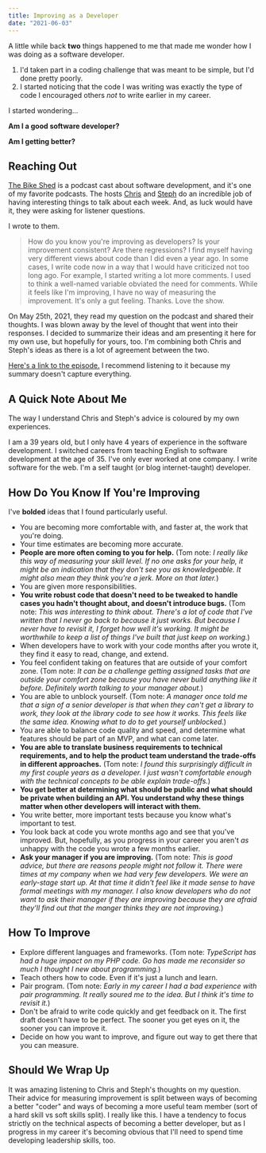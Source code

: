 ```yaml
---
title: Improving as a Developer
date: "2021-06-03"
---
```


A little while back **two** things happened to me that made me wonder how I was doing as a software developer.

1. I'd taken part in a coding challenge that was meant to be simple, but I'd done pretty poorly.
2. I started noticing that the code I was writing was exactly the type of code I encouraged others _not_ to write earlier in my career.

I started wondering...

**Am I a good software developer?**

**Am I getting better?**

## Reaching Out

[The Bike Shed](https://www.bikeshed.fm/) is a podcast cast about software development, and it's one of my favorite podcasts. The hosts [Chris](https://twitter.com/christoomey) and [Steph](https://twitter.com/SViccari) do an incredible job of having interesting things to talk about each week. And, as luck would have it, they were asking for listener questions.

I wrote to them.

> How do you know you're improving as developers? Is your improvement consistent? Are there regressions? I find myself having very different views about code than I did even a year ago. In some cases, I write code now in a way that I would have criticized not too long ago. For example, I started writing a lot more comments. I used to think a well-named variable obviated the need for comments. While it feels like I'm improving, I have no way of measuring the improvement. It's only a gut feeling. Thanks. Love the show.

On May 25th, 2021, they read my question on the podcast and shared their thoughts. I was blown away by the level of thought that went into their responses. I decided to summarize their ideas and am presenting it here for my own use, but hopefully for yours, too. I'm combining both Chris and Steph's ideas as there is a lot of agreement between the two.

[Here's a link to the episode.](https://www.bikeshed.fm/294) I recommend listening to it because my summary doesn't capture everything.

## A Quick Note About Me

The way I understand Chris and Steph's advice is coloured by my own experiences.

I am a 39 years old, but I only have 4 years of experience in the software development. I switched careers from teaching English to software development at the age of 35. I've only ever worked at one company. I write software for the web. I'm a self taught (or blog internet-taught) developer.

## How Do You Know If You're Improving

I've **bolded** ideas that I found particularly useful.

- You are becoming more comfortable with, and faster at, the work that you're doing.
- Your time estimates are becoming more accurate.
- **People are more often coming to you for help.** (Tom note: _I really like this way of measuring your skill level. If no one asks for your help, it might be an indication that they don't see you as knowledgeable. It might also mean they think you're a jerk. More on that later._)
- You are given more responsibilities.
- **You write robust code that doesn't need to be tweaked to handle cases you hadn't thought about, and doesn't introduce bugs.** (Tom note: _This was interesting to think about. There's a lot of code that I've written that I never go back to because it just works. But because I never have to revisit it, I forget how well it's working. It might be worthwhile to keep a list of things I've built that just keep on working._)
- When developers have to work with your code months after you wrote it, they find it easy to read, change, and extend.
- You feel confident taking on features that are outside of your comfort zone. (Tom note: _It can be a challenge getting assigned tasks that are outside your comfort zone because you have never build anything like it before. Definitely worth talking to your manager about._)
- You are able to unblock yourself. (Tom note: _A manager once told me that a sign of a senior developer is that when they can't get a library to work, they look at the library code to see how it works. This feels like the same idea. Knowing what to do to get yourself unblocked._)
- You are able to balance code quality and speed, and determine what features should be part of an MVP, and what can come later.
- **You are able to translate business requirements to technical requirements, and to help the product team understand the trade-offs in different approaches.** (Tom note: _I found this surprisingly difficult in my first couple years as a developer. I just wasn't comfortable enough with the technical concepts to be able explain trade-offs._)
- **You get better at determining what should be public and what should be private when building an API. You understand why these things matter when other developers will interact with them.**
- You write better, more important tests because you know what's important to test.
- You look back at code you wrote months ago and see that you've improved. But, hopefully, as you progress in your career you aren't _as_ unhappy with the code you wrote a few months earlier.
- **Ask your manager if you are improving.** (Tom note: _This is good advice, but there are reasons people might not follow it. There were times at my company when we had very few developers. We were an early-stage start up. At that time it didn't feel like it made sense to have formal meetings with my manager. I also know developers who do not want to ask their manager if they are improving because they are afraid they'll find out that the manger thinks they are not improving._)

## How To Improve

- Explore different languages and frameworks. (Tom note: _TypeScript has had a huge impact on my PHP code. Go has made me reconsider so much I thought I new about programming._)
- Teach others how to code. Even if it's just a lunch and learn.
- Pair program. (Tom note: _Early in my career I had a bad experience with pair programming. It really soured me to the idea. But I think it's time to revisit it._)
- Don't be afraid to write code quickly and get feedback on it. The first draft doesn't have to be perfect. The sooner you get eyes on it, the sooner you can improve it.
- Decide on how you want to improve, and figure out way to get there that you can measure.

## Should We Wrap Up

It was amazing listening to Chris and Steph's thoughts on my question. Their advice for measuring improvement is split between ways of becoming a better "coder" and ways of becoming a more useful team member (sort of a hard skill vs soft skills split). I really like this. I have a tendency to focus strictly on the technical aspects of becoming a better developer, but as I progress in my career it's becoming obvious that I'll need to spend time developing leadership skills, too.
